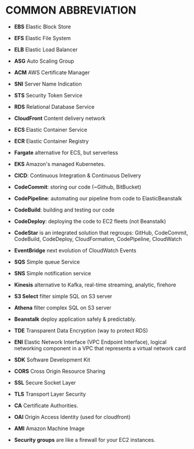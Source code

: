 # COMMON ABBREVIATION

- **EBS** Elastic Block Store
- **EFS** Elastic File System
- **ELB** Elastic Load Balancer
- **ASG** Auto Scaling Group
- **ACM** AWS Certificate Manager
- **SNI** Server Name Indication
- **STS** Security Token Service
- **RDS** Relational Database Service
- **CloudFront** Content delivery network
- **ECS** Elastic Container Service
- **ECR** Elastic Container Registry
- **Fargate** alternative for ECS, but serverless
- **EKS** Amazon's managed Kubernetes.
- **CICD**: Continuous Integration & Continuous Delivery

- **CodeCommit**: storing our code (~Github, BitBucket)
- **CodePipeline**: automating our pipeline from code to ElasticBeanstalk
- **CodeBuild**: building and testing our code
- **CodeDeploy**: deploying the code to EC2 fleets (not Beanstalk)
- **CodeStar** is an integrated solution that regroups: GitHub, CodeCommit,
CodeBuild, CodeDeploy, CloudFormation, CodePipeline, CloudWatch

- **EventBridge** next evolution of CloudWatch Events
- **SQS** Simple queue Service
- **SNS** Simple notification service
- **Kinesis** alternative to Kafka, real-time streaming, analytic, firehore

- **S3 Select** filter simple SQL on S3 server
- **Athena** filter complex SQL on S3 server
- **Beanstalk** deploy application safely & predictably.
- **TDE** Transparent Data Encryption (way to protect RDS)
- **ENI** Elastic Network Interface (VPC Endpoint Interface), logical networking component in a VPC that represents a virtual network card
- **SDK** Software Development Kit
- **CORS** Cross Origin Resource Sharing
- **SSL** Secure Socket Layer
- **TLS** Transport Layer Security
- **CA** Certificate Authorities.
- **OAI** Origin Access Identity (used for cloudfront)
- **AMI** Amazon Machine Image
- **Security groups** are like a firewall for your EC2 instances.
